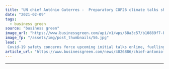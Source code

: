 ```yaml
---
title: "UN chief António Guterres -  Preparatory COP26 climate talks should 'take place virtually'"
date: "2021-02-09"
tags: 
  - business green
source: "business green"
image_url: "https://www.businessgreen.com/api/v1/wps/68a3c57/b10889f7-b673-4f5a-a35b-d142d50b5c1b/5/13063609244-6603baa9fe-b-185x114.jpg"
image_fp: "/assets/img/post_thumbnails/56.jpg"
lead: "
 Covid-19 safety concerns force upcoming initial talks online, fuelling further concern over status of crucial Glasgow climate summit later this year ..."
article_url: "https://www.businessgreen.com/news/4026886/chief-antonio-guterres-preparatory-cop26-climate-talks-virtually"
---
```


---
